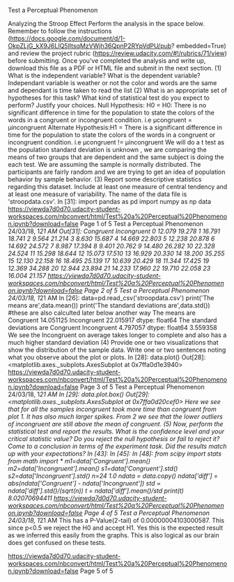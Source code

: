 Test a Perceptual Phenomenon 

Analyzing the Stroop EffectPerform the analysis in the space below. Remember to follow the instructions (https://docs.google.com/document/d/1-OkpZLjG_kX9J6LIQ5IltsqMzVWjh36QpnP2RYpVdPU/pub? embedded=True) and review the project rubric (https://review.udacity.com/#!/rubrics/71/view) before submitting. Once you've completed the analysis and write up, download this file as a PDF or HTML file and submit in the next section.(1) What is the independent variable? What is the dependent variable?Independant variable is weather or not the color and words are the same and dependant is time taken to read the list(2) What is an appropriate set of hypotheses for this task? What kind of statistical test do you expect to perform? Justify your choices.Null Hypothesis: H0 = H0: There is no significant difference in time for the population to state the colors of the words in a congruent or incongruent condition. i.e μcongruent = μincongruentAlternate Hypothesis:H1 = There is a significant difference in time for the population to state the colors of the words in a congruent or incongruent condition. i.e μcongruent != μincongruentWe will do a t test as the population standard deviation is unknown , we are comparing the means of two groups that are dependent and the same subject is doing the each test. We are assuming the sample is normally distributed. The participants are fairly random and we are trying to get an idea of population behavior by sample behavior.(3) Report some descriptive statistics regarding this dataset. Include at least one measure of central tendency and at least one measure of variability. The name of the data file is 'stroopdata.csv'.In [31]: import pandas as pd import numpy as npdata      https://viewda7d0d70.udacity-student-workspaces.com/nbconvert/html/Test%20a%20Perceptual%20Phenomenon.ipynb?download=falsePage 1 of 5
Test a Perceptual Phenomenon 24/03/18, 1*21 AMOut[31]:     Congruent    Incongruent     0 12.079 19.278     1    16.791   18.741 2     9.564     21.214     3 8.630 15.687     4    14.669   22.803     5    12.238   20.878 6     14.692     24.572     7 8.987 17.394     8    9.401   20.762 9     14.480     26.282     10 22.328 24.524     11    15.298   18.644     12    15.073   17.510 13     16.929     20.330     14 18.200 35.255     15    12.130   22.158     16    18.495   25.139 17     10.639     20.429     18 11.344 17.425     19    12.369   34.288 20     12.944     23.894     21 14.233 17.960     22    19.710   22.058 23    16.004    21.157 https://viewda7d0d70.udacity-student-workspaces.com/nbconvert/html/Test%20a%20Perceptual%20Phenomenon.ipynb?download=false Page 2 of 5
Test a Perceptual Phenomenon24/03/18, 1*21 AM In [26]: data=pd.read_csv('stroopdata.csv') print('The means are',data.mean())         print('The standard deviations are',data.std())         #these are also calculted later below another wayThe means are Congruent      14.051125Incongruent    22.015917dtype: float64The standard deviations are CongruentIncongruent    4.797057dtype: float643.559358We see the Incongruent on average takes longer to complete and also has a much higher standard deviation(4) Provide one or two visualizations that show the distribution of the sample data. Write one or two sentences noting what you observe about the plot or plots.In [28]: data.plot()Out[28]: <matplotlib.axes._subplots.AxesSubplot at 0x7ffa0d1e3940>  https://viewda7d0d70.udacity-student-workspaces.com/nbconvert/html/Test%20a%20Perceptual%20Phenomenon.ipynb?download=falsePage 3 of 5
Test a Perceptual Phenomenon 24/03/18, 1*21 AM In [29]: data.plot.box()Out[29]: <matplotlib.axes._subplots.AxesSubplot at 0x7ffa0d20cef0>Here we see that for all the samples incongruent took more time than congruent from plot 1. It has also much larger spikes. From 2 we see that the lower outliers of incongruent are still above the mean of congruent.(5) Now, perform the statistical test and report the results. What is the confidence level and your critical statistic value? Do you reject the null hypothesis or fail to reject it? Come to a conclusion in terms of the experiment task. Did the results match up with your expectations?  In [43]:In [45]:In [48]:from scipy import stats from math import *m1=data['Congruent'].mean()m2=data['Incongruent'].mean()s1=data['Congruent'].std()s2=data['Incongruent'].std()n=241.0ndata = data.copy()ndata['diff'] = abs(ndata['Congruent'] - ndata['Incongruent'])std = ndata['diff'].std()/(sqrt(n))t = ndata['diff'].mean()/stdprint(t)8.02070694411  https://viewda7d0d70.udacity-student-workspaces.com/nbconvert/html/Test%20a%20Perceptual%20Phenomenon.ipynb?download=falsePage 4 of 5
Test a Perceptual Phenomenon 24/03/18, 1*21 AMThis has a P-Value(2-tail) of 0.00000004103000587. This since p<0.5 we reject the H0 and accept H1.Yes this is the expected result as we inferred this easily from the graphs. This is also logical as our brain does get confused on these tests.

https://viewda7d0d70.udacity-student-workspaces.com/nbconvert/html/Test%20a%20Perceptual%20Phenomenon.ipynb?download=false Page 5 of 5